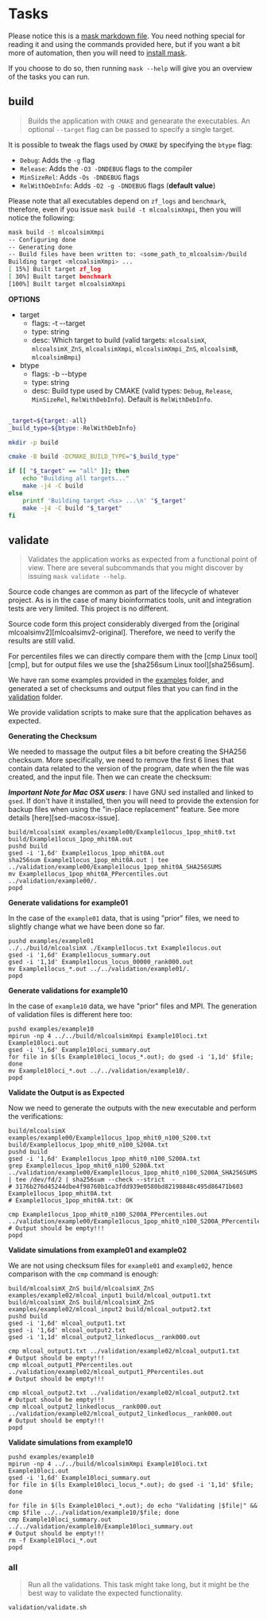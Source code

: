 # Tasks

Please notice this is a [mask markdown file][mask]. You need nothing special for reading it
and using the commands provided here, but if you want a bit more of automation,
then you will need to [install mask][mask-install].

If you choose to do so, then running `mask --help` will give you an overview of the tasks you can run.

## build

> Builds the application with `CMAKE` and genearate the executables. An optional `--target` flag can be passed to specify a single target.

It is possible to tweak the flags used by `CMAKE` by specifying the `btype` flag:

* `Debug`: Adds the `-g` flag
* `Release`: Adds the `-O3 -DNDEBUG` flags to the compiler
* `MinSizeRel`: Adds `-Os -DNDEBUG` flags
* `RelWithDebInfo`: Adds `-O2 -g -DNDEBUG` flags (**default value**)

Please note that all executables depend on `zf_logs` and `benchmark`, therefore, even if you issue `mask build -t mlcoalsimXmpi`,
then you will notice the following:

```sh
mask build -t mlcoalsimXmpi
-- Configuring done
-- Generating done
-- Build files have been written to: <some_path_to_mlcoalsim>/build
Building target <mlcoalsimXmpi> ...
[ 15%] Built target zf_log
[ 30%] Built target benchmark
[100%] Built target mlcoalsimXmpi
```

**OPTIONS**
* target
  * flags: -t --target
  * type: string
  * desc: Which target to build (valid targets: `mlcoalsimX`, `mlcoalsimX_ZnS`, `mlcoalsimXmpi`, `mlcoalsimXmpi_ZnS`, `mlcoalsimB`, `mlcoalsimBmpi`)
* btype
  * flags: -b --btype
  * type: string
  * desc: Build type used by CMAKE (valid types: `Debug`, `Release`, `MinSizeRel`, `RelWithDebInfo`). Default is `RelWithDebInfo`. 

~~~sh

_target=${target:-all}
_build_type=${btype:-RelWithDebInfo}

mkdir -p build

cmake -B build -DCMAKE_BUILD_TYPE="$_build_type"

if [[ "$_target" == "all" ]]; then
    echo "Building all targets..."
    make -j4 -C build
else
    printf 'Building target <%s> ...\n' "$_target"
    make -j4 -C build "$_target"
fi
~~~

## validate

> Validates the application works as expected from a functional point of view.
> There are several subcommands that you might discover by issuing `mask validate --help`.  

Source code changes are common as part of the lifecycle of whatever project. As is in the case of many
bioinformatics tools, unit and integration tests are very limited. This project is no different.

Source code form this project considerably diverged from the [original mlcoalsimv2][mlcoalsimv2-original]. Therefore, we need to verify the
 results are still valid.

For percentiles files we can directly compare them with the [cmp Linux tool][cmp], but for output files we use the [sha256sum Linux tool][sha256sum].

We have ran some examples provided in the [examples](examples) folder, and generated a set of checksums and
output files that you can find in the [validation](validation) folder.

We provide validation scripts to make sure that the application behaves as expected.

**Generating the Checksum**

We needed to massage the output files a bit before creating the SHA256 checksum. More specifically, we need to remove the first 6 lines that contain
data related to the version of the program, date when the file was created, and the input file. Then we can create the checksum:

_**Important Note for Mac OSX users**_: I have GNU sed installed and linked to `gsed`. If don't have it installed, then you will need to provide the
extension for backup files when using the "in-place replacement" feature. See more details [here][sed-macosx-issue].

```shell script
build/mlcoalsimX examples/example00/Example1locus_1pop_mhit0.txt build/Example1locus_1pop_mhit0A.out
pushd build
gsed -i '1,6d' Example1locus_1pop_mhit0A.out
sha256sum Example1locus_1pop_mhit0A.out | tee ../validation/example00/Example1locus_1pop_mhit0A_SHA256SUMS
mv Example1locus_1pop_mhit0A_PPercentiles.out ../validation/example00/.
popd
```

**Generate validations for example01**

In the case of the `example01` data, that is using "prior" files, we need to slightly change what we have been done so far.

```shell script
pushd examples/example01
../../build/mlcoalsimX ./Example1locus.txt Example1locus.out
gsed -i '1,6d' Example1locus_summary.out
gsed -i '1,1d' Example1locus_locus_00000_rank000.out
mv Example1locus_*.out ../../validation/example01/.
popd
```

**Generate validations for example10**

In the case of `example10` data, we have "prior" files and MPI. The generation of validation files is different here too:

```shell script
pushd examples/example10
mpirun -np 4 ../../build/mlcoalsimXmpi Example10loci.txt Example10loci.out
gsed -i '1,6d' Example10loci_summary.out
for file in $(ls Example10loci_locus_*.out); do gsed -i '1,1d' $file; done
mv Example10loci_*.out ../../validation/example10/.
popd
```

**Validate the Output is as Expected**

Now we need to generate the outputs with the new executable and perform the verifications:

```shell script
build/mlcoalsimX examples/example00/Example1locus_1pop_mhit0_n100_S200.txt build/Example1locus_1pop_mhit0_n100_S200A.txt
pushd build
gsed -i '1,6d' Example1locus_1pop_mhit0_n100_S200A.txt
grep Example1locus_1pop_mhit0_n100_S200A.txt ../validation/example00/Example1locus_1pop_mhit0_n100_S200A_SHA256SUMS | tee /dev/fd/2 | sha256sum --check --strict  -
# 3176b276d45244dbe4f98760b1ca3fdd939e0580bd82198848c495d86471b603  Example1locus_1pop_mhit0A.txt
# Example1locus_1pop_mhit0A.txt: OK

cmp Example1locus_1pop_mhit0_n100_S200A_PPercentiles.out ../validation/example00/Example1locus_1pop_mhit0_n100_S200A_PPercentiles.out
# Output should be empty!!!
popd
```

**Validate simulations from example01 and example02**

We are not using checksum files for `example01` and `example02`, hence comparison with the `cmp` command is enough:

```shell script
build/mlcoalsimX_ZnS build/mlcoalsimX_ZnS examples/example02/mlcoal_input1 build/mlcoal_output1.txt
build/mlcoalsimX_ZnS build/mlcoalsimX_ZnS examples/example02/mlcoal_input2 build/mlcoal_output2.txt
pushd build
gsed -i '1,6d' mlcoal_output1.txt
gsed -i '1,6d' mlcoal_output2.txt
gsed -i '1,1d' mlcoal_output2_linkedlocus__rank000.out

cmp mlcoal_output1.txt ../validation/example02/mlcoal_output1.txt
# Output should be empty!!!
cmp mlcoal_output1_PPercentiles.out ../validation/example02/mlcoal_output1_PPercentiles.out
# Output should be empty!!!

cmp mlcoal_output2.txt ../validation/example02/mlcoal_output2.txt
# Output should be empty!!!
cmp mlcoal_output2_linkedlocus__rank000.out ../validation/example02/mlcoal_output2_linkedlocus__rank000.out
# Output should be empty!!!
popd
```

**Validate simulations from example10**

```shell script
pushd examples/example10
mpirun -np 4 ../../build/mlcoalsimXmpi Example10loci.txt Example10loci.out
gsed -i '1,6d' Example10loci_summary.out
for file in $(ls Example10loci_locus_*.out); do gsed -i '1,1d' $file; done

for file in $(ls Example10loci_*.out); do echo "Validating |$file|" && cmp $file ../../validation/example10/$file; done
cmp Example10loci_summary.out ../../validation/example10/Example10loci_summary.out
# Output should be empty!!!
rm -f Example10loci_*.out
popd
```

### all

> Run all the validations. This task might take long, but it might be the best way to validate
> the expected functionality.

~~~sh
validation/validate.sh
~~~

[mask]: https://github.com/jakedeichert/mask
[mask-install]: https://github.com/jakedeichert/mask/#installation

